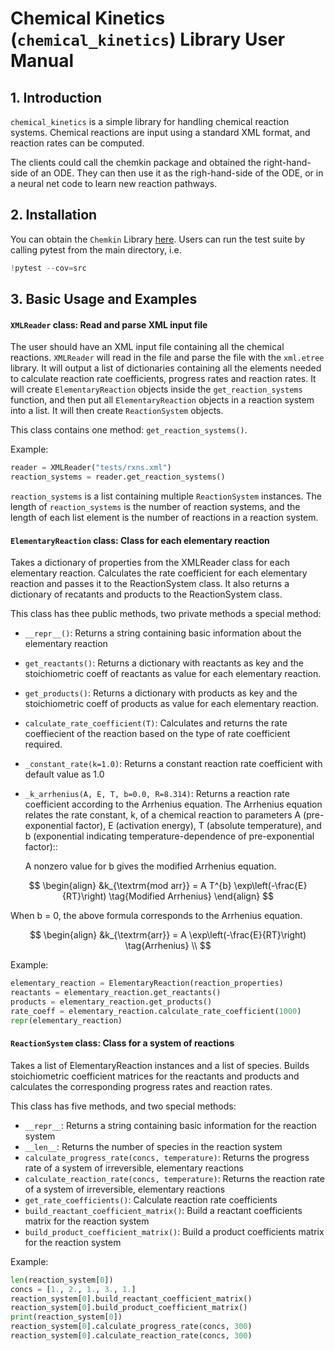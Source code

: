 
# Chemical Kinetics (`chemical_kinetics`) Library User Manual

## 1. Introduction

`chemical_kinetics` is a simple library for handling chemical reaction systems. Chemical reactions are input using a standard XML format, and reaction rates can be computed.

The clients could call the chemkin package and obtained the right-hand-side of an ODE. They can then use it as the righ-hand-side of the ODE, or in a neural net code to learn new reaction pathways.
 

## 2. Installation
You can obtain the `Chemkin` Library [here](https://github.com/cs207-2017-group13/cs207-FinalProject).
Users can run the test suite by calling pytest from the main directory, i.e. 
```python
!pytest --cov=src
```


## 3. Basic Usage and Examples
#### `XMLReader` class: Read and parse XML input file

The user should have an XML input file containing all the chemical reactions. `XMLReader` will read in the file and parse the file with the `xml.etree` library. It will output a list of dictionaries containing all the elements needed to calculate reaction rate coefficients, progress rates and reaction rates. It will create `ElementaryReaction` objects inside the `get_reaction_systems` function, and then put all `ElementaryReaction` objects in a reaction system into a list. It will then create `ReactionSystem` objects.

This class contains one method: `get_reaction_systems()`.

Example:
```python
reader = XMLReader("tests/rxns.xml")
reaction_systems = reader.get_reaction_systems()
```
`reaction_systems` is a list containing multiple `ReactionSystem` instances. The length of `reaction_systems` is the number of reaction systems, and the length of each list element is the number of reactions in a reaction system.

#### `ElementaryReaction` class: Class for each elementary reaction
Takes a dictionary of properties from the XMLReader class for each elementary reaction. Calculates the rate coefficient for each elementary reaction and passes it to the ReactionSystem class. It also returns a dictionary of recatants and products to the ReactionSystem class.

This class has thee public methods, two private methods a special method:
 - `__repr__()`: Returns a string containing basic information about the elementary reaction
 - `get_reactants()`: Returns a dictionary with reactants as key and the stoichiometric coeff of reactants as value for each elementary reaction.
 - `get_products()`:  Returns a dictionary with products as key and the stoichiometric coeff of products as value for each elementary reaction.
 - `calculate_rate_coefficient(T)`: Calculates and returns the rate coeffiecient of the reaction based on the type of rate coefficient required.
 - `_constant_rate(k=1.0)`: Returns a constant reaction rate coefficient with default value as 1.0
 - `_k_arrhenius(A, E, T, b=0.0, R=8.314)`: Returns a reaction rate coefficient according to the Arrhenius equation. The Arrhenius equation relates the rate constant, k, of a chemical reaction to parameters A (pre-exponential factor), E (activation energy), T (absolute temperature), and b (exponential indicating temperature-dependence of pre-exponential factor)::
      
    A nonzero value for b gives the modified Arrhenius equation.

$$
\begin{align}
  &k_{\textrm{mod arr}} = A T^{b} \exp\left(-\frac{E}{RT}\right) \tag{Modified Arrhenius}
\end{align}
$$ 

When b = 0, the above formula corresponds to the Arrhenius equation.

$$ 
\begin{align}
  &k_{\textrm{arr}}     = A \exp\left(-\frac{E}{RT}\right) \tag{Arrhenius} \\
$$
 

Example:

```python
elementary_reaction = ElementaryReaction(reaction_properties)
reactants = elementary_reaction.get_reactants()
products = elementary_reaction.get_products()
rate_coeff = elementary_reaction.calculate_rate_coefficient(1000)
repr(elementary_reaction)
 ```
 

 



#### `ReactionSystem` class: Class for a system of reactions

Takes a list of ElementaryReaction instances and a list of species. Builds stoichiometric coefficient matrices for the reactants and products and calculates the corresponding progress rates and reaction rates.

This class has five methods, and two special methods:
 - `__repr__`: Returns a string containing basic information for the reaction system
 - `__len__`: Returns the number of species in the reaction system
 - `calculate_progress_rate(concs, temperature)`: Returns the progress rate of a system of irreversible, elementary reactions
 - `calculate_reaction_rate(concs, temperature)`: Returns the reaction rate of a system of irreversible, elementary reactions
 - `get_rate_coefficients()`: Calculate reaction rate coefficients
 - `build_reactant_coefficient_matrix()`: Build a reactant coefficients matrix for the reaction system
 - `build_product_coefficient_matrix()`: Build a product coefficients matrix for the reaction system

Example:
```python
len(reaction_system[0])
concs = [1., 2., 1., 3., 1.]
reaction_system[0].build_reactant_coefficient_matrix()
reaction_system[0].build_product_coefficient_matrix()
print(reaction_system[0])
reaction_system[0].calculate_progress_rate(concs, 300)
reaction_system[0].calculate_reaction_rate(concs, 300)
```
